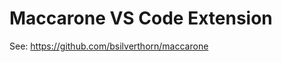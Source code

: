 Maccarone VS Code Extension
===========================

See: https://github.com/bsilverthorn/maccarone

